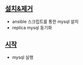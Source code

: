 ## [설치&제거](./ansible_install/readme.md)
- ansible 스크립트를 통한 mysql 설치 
- replica mysql 동기화

## [시작](start.md)
- mysql 실행
